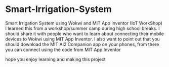 # Smart-Irrigation-System
Smart Irrigation System using Wokwi and MIT App Inventor (IoT WorkShop)
I learned this from a workshop/summer camp during high school breaks. I should share it with people who want to learn about connecting their mobile devices to Wokwi using MIT App Inventor. I also want to point out that you should download the MIT AI2 Companion app on your phones, from there you can connect using the code from MIT App Inventor 

hope you enjoy learning and making this project
